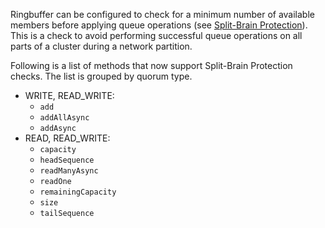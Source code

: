 Ringbuffer can be configured to check for a minimum number of available members before applying queue operations (see [Split-Brain Protection](/2600_Network_Partitioning/100_Split-Brain_Protection.md)). This is a check to avoid performing successful queue operations on all parts of a cluster during a network partition.

Following is a list of methods that now support Split-Brain Protection checks. The list is grouped by quorum type.

- WRITE, READ_WRITE:
    - `add`
    - `addAllAsync`
    - `addAsync`
- READ, READ_WRITE:
    - `capacity`
    - `headSequence`
    - `readManyAsync`
    - `readOne`
    - `remainingCapacity`
    - `size`
    - `tailSequence`